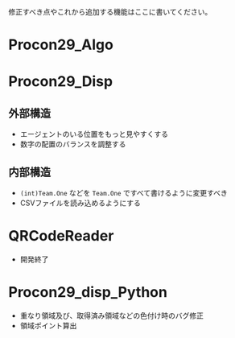 修正すべき点やこれから追加する機能はここに書いてください。  

# Procon29_Algo

# Procon29_Disp
## 外部構造
- エージェントのいる位置をもっと見やすくする
- 数字の配置のバランスを調整する
## 内部構造
- `(int)Team.One` などを `Team.One` ですべて書けるように変更すべき
- CSVファイルを読み込めるようにする

# QRCodeReader
- 開発終了

# Procon29_disp_Python
- 重なり領域及び、取得済み領域などの色付け時のバグ修正
- 領域ポイント算出

